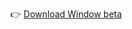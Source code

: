👉 [Download Window beta](https://cloud.unity.com/public-share/build-automation/share?shareId=YUYn6SLG-vVV0K6aWA3QXav4CH1xo6W7PDsbow1O4nw)
